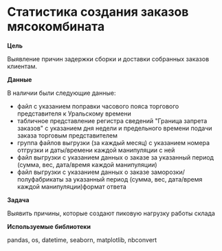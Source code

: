 # Статистика создания заказов мясокомбината

**Цель**

Выявление причин задержки сборки и доставки собранных заказов клиентам.

**Данные**

В наличии были следующие данные:
- файл с указанием поправки часового пояса торгового представителя к Уральскому времени
- табличное представление регистра сведений "Граница запрета заказов" с указанием дня недели и предельного времени подачи заказа торговым представителем
- группа файлов выгрузки (за каждый месяц) с указанием номера отгрузки и даты/времени каждой манипуляции с ней
- файл выгрузки с указанием данных о заказе за указанный период (сумма, вес, дата/время каждой манипуляции)
- файл выгрузки с указанием данных о заказе заморозки/полуфабрикаты за указанный период (сумма, вес, дата/время каждой манипуляции)формат ответа

**Задача**

Выявить причины, которые создают пиковую нагрузку работы склада

**Используемые библиотеки**

pandas, os, datetime, seaborn, matplotlib, nbconvert
